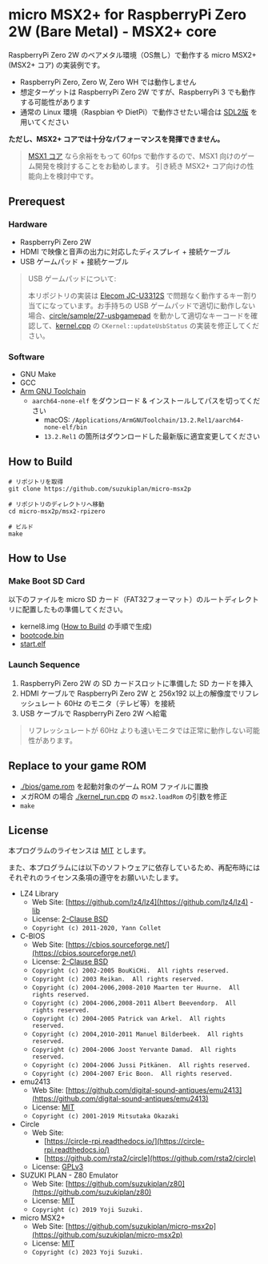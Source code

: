 # micro MSX2+ for RaspberryPi Zero 2W (Bare Metal) - MSX2+ core

RaspberryPi Zero 2W のベアメタル環境（OS無し）で動作する micro MSX2+ (MSX2+ コア) の実装例です。

- RaspberryPi Zero, Zero W, Zero WH では動作しません
- 想定ターゲットは RaspberryPi Zero 2W ですが、RaspberryPi 3 でも動作する可能性があります
- 通常の Linux 環境（Raspbian や DietPi）で動作させたい場合は [SDL2版](../msx2-sdl2) を用いてください

__ただし、MSX2+ コアでは十分なパフォーマンスを発揮できません。__

> [MSX1 コア](../msx1-rpizero2) なら余裕をもって 60fps で動作するので、MSX1 向けのゲーム開発を検討することをお勧めします。
> 引き続き MSX2+ コア向けの性能向上を検討中です。

## Prerequest

### Hardware

- RaspberryPi Zero 2W
- HDMI で映像と音声の出力に対応したディスプレイ + 接続ケーブル
- USB ゲームパッド + 接続ケーブル

> USB ゲームパッドについて:
>
> 本リポジトリの実装は [Elecom JC-U3312S](https://www2.elecom.co.jp/peripheral/gamepad/jc-u3312s/) で問題なく動作するキー割り当てになっています。お手持ちの USB ゲームパッドで適切に動作しない場合、[circle/sample/27-usbgamepad](https://github.com/rsta2/circle/tree/master/sample/27-usbgamepad) を動かして適切なキーコードを確認して、[kernel.cpp](kernel.cpp) の `CKernel::updateUsbStatus` の実装を修正してください。

### Software

- GNU Make
- GCC
- [Arm GNU Toolchain](https://developer.arm.com/downloads/-/arm-gnu-toolchain-downloads)
  - `aarch64-none-elf` をダウンロード & インストールしてパスを切ってください
    - macOS: `/Applications/ArmGNUToolchain/13.2.Rel1/aarch64-none-elf/bin`
    - `13.2.Rel1` の箇所はダウンロードした最新版に適宜変更してください

## How to Build

```
# リポジトリを取得
git clone https://github.com/suzukiplan/micro-msx2p

# リポジトリのディレクトリへ移動
cd micro-msx2p/msx2-rpizero

# ビルド
make
```

## How to Use

### Make Boot SD Card

以下のファイルを micro SD カード（FAT32フォーマット）のルートディレクトリに配置したもの準備してください。

- kernel8.img ([How to Build](#how-to-build) の手順で生成)
- [bootcode.bin](https://github.com/raspberrypi/firmware/blob/master/boot/bootcode.bin)
- [start.elf](https://github.com/raspberrypi/firmware/blob/master/boot/start.elf)

### Launch Sequence

1. RaspberryPi Zero 2W の SD カードスロットに準備した SD カードを挿入
2. HDMI ケーブルで RaspberryPi Zero 2W と 256x192 以上の解像度でリフレッシュレート 60Hz のモニタ（テレビ等）を接続
3. USB ケーブルで RaspberryPi Zero 2W へ給電

> リフレッシュレートが 60Hz よりも速いモニタでは正常に動作しない可能性があります。

## Replace to your game ROM

- [./bios/game.rom](./bios/game.rom) を起動対象のゲーム ROM ファイルに置換
- メガROM の場合 [./kernel_run.cpp](./kernel_run.cpp) の `msx2.loadRom` の引数を修正
- `make`

## License

本プログラムのライセンスは [MIT](../LICENSE.txt) とします。

また、本プログラムには以下のソフトウェアに依存しているため、再配布時にはそれぞれのライセンス条項の遵守をお願いいたします。

- LZ4 Library
  - Web Site: [https://github.com/lz4/lz4](https://github.com/lz4/lz4) - [lib](https://github.com/lz4/lz4/tree/dev/lib)
  - License: [2-Clause BSD](../licenses-copy/lz4-library.txt)
  - `Copyright (c) 2011-2020, Yann Collet`
- C-BIOS
  - Web Site: [https://cbios.sourceforge.net/](https://cbios.sourceforge.net/)
  - License: [2-Clause BSD](../licenses-copy/cbios.txt)
  - `Copyright (c) 2002-2005 BouKiCHi.  All rights reserved.`
  - `Copyright (c) 2003 Reikan.  All rights reserved.`
  - `Copyright (c) 2004-2006,2008-2010 Maarten ter Huurne.  All rights reserved.`
  - `Copyright (c) 2004-2006,2008-2011 Albert Beevendorp.  All rights reserved.`
  - `Copyright (c) 2004-2005 Patrick van Arkel.  All rights reserved.`
  - `Copyright (c) 2004,2010-2011 Manuel Bilderbeek.  All rights reserved.`
  - `Copyright (c) 2004-2006 Joost Yervante Damad.  All rights reserved.`
  - `Copyright (c) 2004-2006 Jussi Pitkänen.  All rights reserved.`
  - `Copyright (c) 2004-2007 Eric Boon.  All rights reserved.`
- emu2413
  - Web Site: [https://github.com/digital-sound-antiques/emu2413](https://github.com/digital-sound-antiques/emu2413)
  - License: [MIT](../licenses-copy/emu2413.txt)
  - `Copyright (c) 2001-2019 Mitsutaka Okazaki`
- Circle
    - Web Site:
      - [https://circle-rpi.readthedocs.io/](https://circle-rpi.readthedocs.io/)
      - [https://github.com/rsta2/circle](https://github.com/rsta2/circle)
    - License: [GPLv3](../licenses-copy/circle.txt)
- SUZUKI PLAN - Z80 Emulator
  - Web Site: [https://github.com/suzukiplan/z80](https://github.com/suzukiplan/z80)
  - License: [MIT](../licenses-copy/z80.txt)
  - `Copyright (c) 2019 Yoji Suzuki.`
- micro MSX2+
  - Web Site: [https://github.com/suzukiplan/micro-msx2p](https://github.com/suzukiplan/micro-msx2p)
  - License: [MIT](../LICENSE.txt)
  - `Copyright (c) 2023 Yoji Suzuki.`
